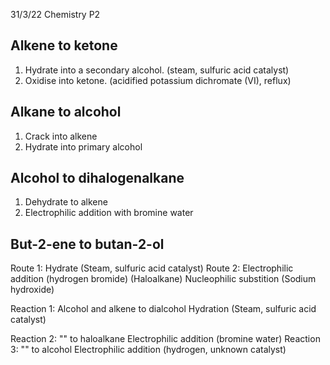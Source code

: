 31/3/22 Chemistry P2

## Alkene to ketone
1) Hydrate into a secondary alcohol. (steam, sulfuric acid catalyst) 
2) Oxidise into ketone. (acidified potassium dichromate (VI), reflux)

## Alkane to alcohol
1) Crack into alkene
2) Hydrate into primary alcohol

## Alcohol to dihalogenalkane
1) Dehydrate to alkene
2) Electrophilic addition with bromine water

## But-2-ene to butan-2-ol
Route 1: 
	Hydrate (Steam, sulfuric acid catalyst)
Route 2:
	Electrophilic addition (hydrogen bromide)
	(Haloalkane) 
	Nucleophilic substition (Sodium hydroxide)

Reaction 1: Alcohol and alkene to dialcohol
	Hydration (Steam, sulfuric acid catalyst)
	
Reaction 2: "" to haloalkane
	Electrophilic addition (bromine water) 
Reaction 3: "" to alcohol
	Electrophilic addition (hydrogen, unknown catalyst)

